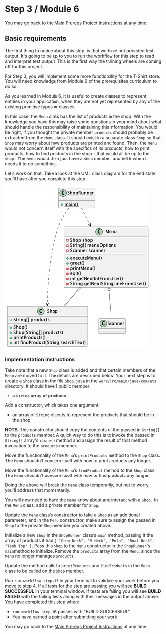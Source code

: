 
# Step 3 / Module 6

You may go back to the  [Main Prereqs Project Instructions](https://labs.vocareum.com/web/2180183/1165913.0/ASNLIB/public/docs/lang/en/README.md)  at any time.

## Basic requirements

The first thing to notice about this step, is that we have not provided test output. It's going to be up to you to run the workflow for this step to read and interpret test output. This is the first way the training wheels are coming off for this project.

For Step 3, you will implement some more functionality for the T-Shirt store. You will need knowledge from Module 6 of the prerequisites curriculum to do so.

As you learned in Module 6, it is useful to create classes to represent entities in your application, when they are not yet represented by any of the existing primitive types or classes.

In this case, the  `Menu`  class has the list of products in the shop. With the knowledge you have this may raise some questions in your mind about what should handle the responsibility of maintaining this information. You would be right, if you thought the private member  `products`  should probably be extracted from the  `Menu`  class. It should exist in a separate class  `Shop`  so that  `Shop`  may worry about how products are printed and found. Then, the  `Menu`  would not concern itself with the specifics of its products, how to print products, how to find products in the shop - that would all be up to the  `Shop.`  The  `Menu`  would then just have a  `Shop`  member, and tell it when it needs it to do something.

Let’s work on that. Take a look at the UML class diagram for the end state you’ll have after you complete this step:

![Step 3 Class Diagram](https://github.com/Caldwell-WGU/ATA-Prerequisite-Course/blob/main/Images/step_3_class_diagram.png)

### Implementation instructions

Take note that a new  `Shop`  class is added and that certain members of the  `Menu`  are moved to it. The details are described below. Your next step is to create a  `Shop`  class in the file  `Shop.java`  in the  `work/src/main/java/com/ata`  directory. It should have 1 public member:

-   a  `String`  array of products

Add a constructor, which takes one argument:

-   an array of  `String`  objects to represent the products that should be in the shop

**NOTE:**  This constructor should copy the contents of the passed in  `String[]`  to the  `products`  member. A quick way to do this is to invoke the passed in  `String[]`  array's  `clone()`  method and assign the result of that method invocation to the  `products`  member.

Move the functionality of the  `Menu`’s  `printProducts`  method to the  `Shop`  class. The  `Menu`  shouldn’t concern itself with how to print products any longer.

Move the functionality of the  `Menu`’s  `findProduct`  method to the  `Shop`  class. The  `Menu`  shouldn’t concern itself with how to find products any longer.

Doing the above will break the  `Menu`  class temporarily, but not to worry, you'll address that momentarily.

You will now need to have the  `Menu`  know about and interact with a  `Shop.`  In the  `Menu`  class, add a private member for  `Shop`.

Update the  `Menu`  class’s constructor to take a  `Shop`  as an additional parameter, and in the  `Menu`  constructor, make sure to assign the passed in  `Shop`  to the private  `Shop`  member you created above.

Initialize a new  `Shop`  in the  `ShopRunner`  class’s  `main`  method, passing it the array of products it had  `{ "Crew Neck", "V-Neck", "Polo", "Boat Neck", "Tank Top" }`. Pass this  `Shop`  to the  `Menu`  constructor in the  `ShopRunner`'s  `main`method to initialize. Remove the  `products`  array from the  `Menu`, since the  `Menu`  no longer manages  `products`.

Update the method calls to  `printProducts`  and  `findProducts`  in the  `Menu`  class to be called on the  `Shop`  member.

Run  `run-workflow step-03`  in your terminal to validate your work before you move to step 4. If all tests for the step are passing you will see  **BUILD SUCCESSFUL**  in your terminal window. If tests are failing you will see  **BUILD FAILED**  with the failing tests along with their messages in the output above. You have completed this step when:

-   `run-workflow step-03`  passes with "BUILD SUCCESSFUL"
-   You have earned a point after submitting your work

You may go back to the  [Main Prereqs Project Instructions](https://labs.vocareum.com/web/2180183/1165913.0/ASNLIB/public/docs/lang/en/README.md)  at any time.
